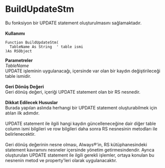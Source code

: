 # BuildUpdateStm

Bu fonksiyon bir UPDATE statement oluşturulmasını sağlamaktadır.\
\
**Kullanımı**

```
Function BuildUpdateStm(
  TableName As String  ' table ismi
)As RSObject
```

**Parametreler**\
_TableName_\
UPDATE işleminin uygulanacağı, içersinde var olan bir kaydın değiştirileceği table ismidir.\
\
**Geri Dönüş Değeri**\
Geri dönüş değeri, içeriği UPDATE statement olan bir RS nesnedir.\
\
**Dikkat Edilecek Hususlar**\
Burada yapılan aslında herhangi bir UPDATE statement oluşturabilmek için atılan ilk adımdır.\
\
UPDATE statement ile ilgili hangi kaydın güncelleneceğine dair diğer table column ismi bilgileri ve row bilgileri daha sonra RS nesnesinin metodları ile belirlenecektir.\
\
Geri dönüş değerinin nesne olması, Always®'in, RS kütüphanesindeki statement kavramını nesneler içersinde yönetim getirmesindendir. Ayrıca oluşturulan UPDATE statement ile ilgili gerekli işlemler, ortaya konulan bu nesnenin metod ve property'leri olarak uygulanacaktır.

